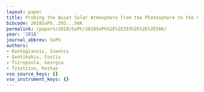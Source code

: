 ```yaml
---
layout: paper
title: Probing the Quiet Solar Atmosphere from the Photosphere to the Corona
bibcode: 2018SoPh..293...56K
permalink: /papers/2018/SoPh/2018SoPh%2E%2E293%2E%2E%2E56K/
year: '2018'
journal_abbrev: SoPh
authors:
- Kontogiannis, Ioannis
- Gontikakis, Costis
- Tsiropoula, Georgia
- Tziotziou, Kostas
vso_source_keys: {}
vso_instrument_keys: {}
---
```

